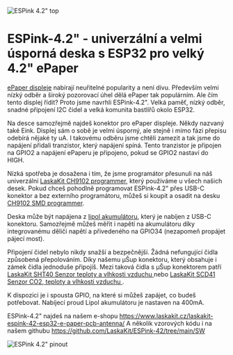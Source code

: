 ![ESPink 4.2" top](https://github.com/LaskaKit/ESPink-42/blob/main/img/ESPink-42-2.jpg)

# ESPink-4.2" - univerzální a velmi úsporná deska s ESP32 pro velký 4.2" ePaper

[ePaper displeje](https://www.laskakit.cz/e-ink/) nabírají neuřitelné popularity a není divu. Především velmi nízký odběr a široký pozorovací úhel dělá ePaper tak populárním. 
Ale čím tento displej řídit? Proto jsme navrhli ESPink-4.2". Velká paměť, nízký odběr, snadné připojení I2C čidel a velká komunita bastlířů okolo ESP32.

Na desce samozřejmě najdeš konektor pro ePaper displeje. Někdy nazvaný také Eink. Displej sám o sobě je velmi úsporný, ale stejně i mimo fázi přepisu odebírá nějaké ty uA. 
I takovému odběru jsme chtěli zamezit a tak jsme do napájení přidali tranzistor, který napájení spíná. Tento tranzistor je připojen na GPIO2 a napájení ePaperu je připojeno, 
pokud se GPIO2 nastaví do HIGH.

Nízká spotřeba je dosažena i tím, že jsme programátor přesunuli na náš univerzální [LaskaKit CH9102 programmer](https://www.laskakit.cz/laskakit-ch9102-programmer-usb-c--microusb--uart/), který používáme u všech našich desek. Pokud chceš pohodlně programovat ESPink-4.2" přes USB-C konektor a bez externího programátoru, můžeš si koupit a osadit na desku [CH9102 SMD programmer](https://www.laskakit.cz/laskakit-ch9102-smd-programmer/).

Deska může být napájena z [lipol akumulátoru](https://www.laskakit.cz/baterie-a-akumulatory/), který je nabíjen z USB-C konektoru. 
Samozřejmě můžeš měřit i napětí na akumulátoru díky integrovanému děliči napětí a přivedeného na GPIO34 (nezapomeň propájet pájecí most).

Připojení čidel nebylo nikdy snažší a bezpečnější. Žádná nefungující čidla způsobená přepolováním. Díky našemu μŠup konektoru, který obsahuje i zámek čidla jednoduše připojíš. 
Mezi taková čidla s μŠup konektorem patří [LaskaKit SHT40 Senzor teploty a vlhkosti vzduchu ](https://www.laskakit.cz/laskakit-sht40-senzor-teploty-a-vlhkosti-vzduchu/) nebo  [LaskaKit SCD41 Senzor CO2, teploty a vlhkosti vzduchu ](https://www.laskakit.cz/laskakit-scd41-senzor-co2--teploty-a-vlhkosti-vzduchu/).

K dispozici je i spousta GPIO, na které si můžeš zapájet, co budeš potřebovat. Nabíjecí proud Lipol akumulátoru je nastaven na 400mA. 

ESPink-4.2" najdeš na našem e-shopu https://www.laskakit.cz/laskakit-espink-42-esp32-e-paper-pcb-antenna/
A několik vzorových kódu i na našem githubu https://github.com/LaskaKit/ESPink-42/tree/main/SW

![ESPink 4.2" pinout](https://github.com/LaskaKit/ESPink-42/blob/main/img/ESPink-42-pinout.jpg)
